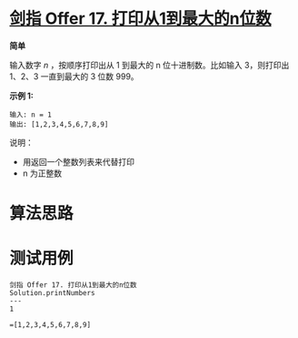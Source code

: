 # [剑指 Offer 17. 打印从1到最大的n位数][cnTitle]

**简单**

输入数字  *n* ，按顺序打印出从 1 到最大的 n 位十进制数。比如输入 3，则打印出 1、2、3 一直到最大的 3 位数 999。

**示例 1:** 

```
输入: n = 1
输出: [1,2,3,4,5,6,7,8,9]

```



说明：

- 用返回一个整数列表来代替打印 
- n 为正整数




# 算法思路

# 测试用例
```
剑指 Offer 17. 打印从1到最大的n位数
Solution.printNumbers
---
1

=[1,2,3,4,5,6,7,8,9]
```

[cnTitle]: https://leetcode-cn.com/problems/da-yin-cong-1dao-zui-da-de-nwei-shu-lcof/
